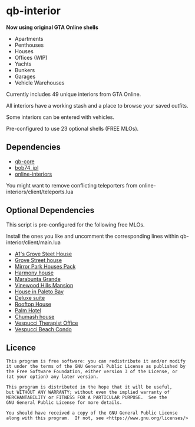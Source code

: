 # qb-interior

**Now using original GTA Online shells**

- Apartments
- Penthouses
- Houses
- Offices (WIP)
- Yachts
- Bunkers
- Garages
- Vehicle Warehouses

Currently includes 49 unique interiors from GTA Online.

All interiors have a working stash and a place to browse your saved outfits.

Some interiors can be entered with vehicles.

Pre-configured to use 23 optional shells (FREE MLOs).

## Dependencies

- [qb-core](https://github.com/qbcore-framework/qb-core)
- [bob74_ipl](https://github.com/Bob74/bob74_ipl)
- [online-interiors](https://github.com/cloudy-develop/online-interiors)

You might want to remove conflicting teleporters from online-interiors/client/teleports.lua

## Optional Dependencies
This script is pre-configured for the following free MLOs.

Install the ones you like and uncomment the corresponding lines within qb-interior/client/main.lua
- [A1's Grove Steet House](https://www.gta5-mods.com/maps/mlo-a1-s-grove-steet-house-add-on-sp-fivem)
- [Grove Street house](https://forum.cfx.re/t/release-mlo-grove-street-house/1363799)
- [Mirror Park Houses Pack](https://forum.cfx.re/t/release-free-mlo-mirror-park-houses-pack/2347394)
- [Harmony house](https://forum.cfx.re/t/mlo-free-harmony-house/4826686)
- [Marabunta Grande](https://www.gta5-mods.com/maps/mlo-marabunta-grande-fivem-sp)
- [Vinewood Hills Mansion](https://forum.cfx.re/t/release-free-mlo-vinewood-hills-mansion/2346446)
- [House in Paleto Bay](https://forum.cfx.re/t/free-mlo-house-in-paleto-bay/4957970)
- [Deluxe suite](https://gidoxy.tebex.io/package/5510149)
- [Rooftop House](https://www.gta5-mods.com/maps/mlo-rooftop-eclipse-tower)
- [Palm Hotel](https://forum.cfx.re/t/free-mlo-palm-hotel-1/5133609)
- [Chumash house](https://forum.cfx.re/t/free-mlo-chumash-house/5074430)
- [Vespucci Therapist Office](https://forum.cfx.re/t/mlo-interior-vespucci-therapist-office-free/4813982)
- [Vespucci Beach Condo](https://www.gta5-mods.com/maps/mlo-vespucci-beach-condo)

## Licence
    This program is free software: you can redistribute it and/or modify
    it under the terms of the GNU General Public License as published by
    the Free Software Foundation, either version 3 of the License, or
    (at your option) any later version.

    This program is distributed in the hope that it will be useful,
    but WITHOUT ANY WARRANTY; without even the implied warranty of
    MERCHANTABILITY or FITNESS FOR A PARTICULAR PURPOSE.  See the
    GNU General Public License for more details.

    You should have received a copy of the GNU General Public License
    along with this program.  If not, see <https://www.gnu.org/licenses/>
